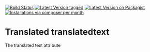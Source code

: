 [![Build Status](https://travis-ci.org/MetaModels/attribute_translatedtext.svg?branch=tng)](https://travis-ci.org/MetaModels/attribute_translatedtext)
[![Latest Version tagged](http://img.shields.io/github/tag/MetaModels/attribute_translatedtext.svg)](https://github.com/MetaModels/attribute_translatedtext/tags)
[![Latest Version on Packagist](http://img.shields.io/packagist/v/MetaModels/attribute_translatedtext.svg)](https://packagist.org/packages/MetaModels/attribute_translatedtext)
[![Installations via composer per month](http://img.shields.io/packagist/dm/MetaModels/attribute_translatedtext.svg)](https://packagist.org/packages/MetaModels/attribute_translatedtext)

Translated translatedtext
===============

The translated text attribute 
